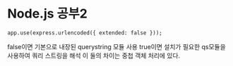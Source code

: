 # Node.js 공부2

    app.use(express.urlencoded({ extended: false }));

false이면 기본으로 내장된 querystring 모듈 사용
true이면 설치가 필요한 qs모듈을 사용하여 쿼리 스트링을 해석
이 둘의 차이는 중첩 객체 처리에 있다.
